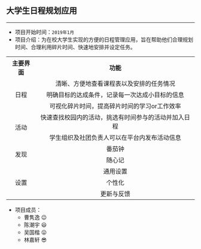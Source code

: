﻿## 大学生日程规划应用
---
- 项目开始时间：`2019年1月`
- 项目介绍：为在校大学生实现的方便的日程管理应用，旨在帮助他们合理规划时间、合理利用碎片时间、快速地安排并设定任务。


<body>
    <center>
        <table width = "20%" ,align="center">
            <tr>
                <th>主要界面</th>
                <th>功能</th>   
            </tr>
            <tr>
                <td rowspan="3" align="center">日程</td>    
                <td align="center">清晰、方便地查看课程表以及安排的任务情况</td>
            </tr>
            <tr>
                <td align="center">明确目标的达成条件，记录每一次达成小目标的信息</td>
            </tr>
            <tr>
                <td align="center">可视化碎片时间，提高碎片时间的学习or工作效率</td>
            </tr>
            <tr>
                <td rowspan="2" align="center">活动</td>
                <td align="center">快速查找校园内的活动，挑选有时间参与的活动并加入日程</td>
            </tr>
            <tr>
                <td align="center">学生组织及社团负责人可以在平台内发布活动信息</td>
            </tr>
            <tr>
                <td rowspan="2" align="center">发现</td>
                <td align="center">番茄钟</td>
            </tr>
            <tr>
                <td align="center">随心记</td>
            </tr>
            <tr>
                <td rowspan="3" align="center">设置</td>
                <td align="center">通用设置</td>
            </tr>
            <tr>
                <td align="center">个性化</td>
            </tr>
            <tr>
                <td align="center">更新与反馈</td>
            </tr>
        </table>
    </center>
</body>


- 项目成员：
  - 曹隽逸 😉
  - 陈潮宇 😃
  - 吴国楷 😛
  - 林嘉轩 😎
